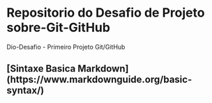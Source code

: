 # Repositorio do Desafio de Projeto sobre-Git-GitHub
Dio-Desafio - Primeiro Projeto Git/GitHub

<h2>[Sintaxe Basica Markdown](https://www.markdownguide.org/basic-syntax/)</h2>
